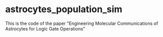 # astrocytes_population_sim
This is the code of the paper "Engineering Molecular Communications of Astrocytes for Logic Gate Operations"
